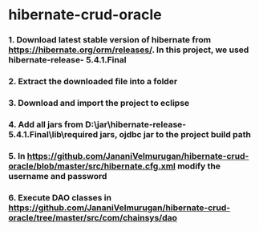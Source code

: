 # hibernate-crud-oracle

### 1. Download latest stable version of hibernate from https://hibernate.org/orm/releases/. In this project, we used hibernate-release-   5.4.1.Final
### 2. Extract the downloaded file into a folder
### 3. Download and import the project to eclipse 
### 4. Add all jars from D:\jar\hibernate-release-5.4.1.Final\lib\required jars, ojdbc jar to the project build path
### 5. In https://github.com/JananiVelmurugan/hibernate-crud-oracle/blob/master/src/hibernate.cfg.xml modify the username and password
### 6. Execute DAO classes in https://github.com/JananiVelmurugan/hibernate-crud-oracle/tree/master/src/com/chainsys/dao
